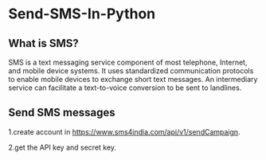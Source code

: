 # Send-SMS-In-Python
## What is SMS?
SMS is a text messaging service component of most telephone, Internet, and mobile device systems. It uses standardized communication protocols to enable mobile devices to exchange short text messages. 
An intermediary service can facilitate a text-to-voice conversion to be sent to landlines.
## Send SMS messages 
1.create account in https://www.sms4india.com/api/v1/sendCampaign.

2.get the API key and secret key.

